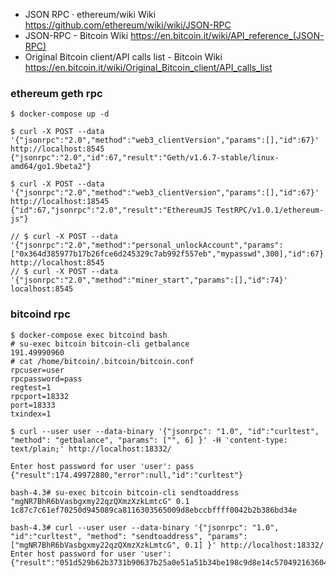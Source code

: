 * JSON RPC · ethereum/wiki Wiki https://github.com/ethereum/wiki/wiki/JSON-RPC
* JSON-RPC - Bitcoin Wiki https://en.bitcoin.it/wiki/API_reference_(JSON-RPC)
* Original Bitcoin client/API calls list - Bitcoin Wiki https://en.bitcoin.it/wiki/Original_Bitcoin_client/API_calls_list

### ethereum geth rpc
```
$ docker-compose up -d

$ curl -X POST --data '{"jsonrpc":"2.0","method":"web3_clientVersion","params":[],"id":67}' http://localhost:8545
{"jsonrpc":"2.0","id":67,"result":"Geth/v1.6.7-stable/linux-amd64/go1.9beta2"}

$ curl -X POST --data '{"jsonrpc":"2.0","method":"web3_clientVersion","params":[],"id":67}' http://localhost:18545
{"id":67,"jsonrpc":"2.0","result":"EthereumJS TestRPC/v1.0.1/ethereum-js"}

// $ curl -X POST --data '{"jsonrpc":"2.0","method":"personal_unlockAccount","params":["0x364d385977b17b26fce6d245329c7ab992f557eb","mypasswd",300],"id":67}' http://localhost:8545
// $ curl -X POST --data '{"jsonrpc":"2.0","method":"miner_start","params":[],"id":74}' localhost:8545
```

### bitcoind rpc

```
$ docker-compose exec bitcoind bash
# su-exec bitcoin bitcoin-cli getbalance
191.49990960
# cat /home/bitcoin/.bitcoin/bitcoin.conf
rpcuser=user
rpcpassword=pass
regtest=1
rpcport=18332
port=18333
txindex=1

$ curl --user user --data-binary '{"jsonrpc": "1.0", "id":"curltest", "method": "getbalance", "params": ["", 6] }' -H 'content-type: text/plain;' http://localhost:18332/

Enter host password for user 'user': pass
{"result":174.49972880,"error":null,"id":"curltest"}

bash-4.3# su-exec bitcoin bitcoin-cli sendtoaddress "mgNR7BhR6bVasbgxmy22qzQXmzXzkLmtcG" 0.1
1c87c7c61ef70250d945089ca8116303565009d8ebccbffff0042b2b386bd34e

bash-4.3# curl --user user --data-binary '{"jsonrpc": "1.0", "id":"curltest", "method": "sendtoaddress", "params": ["mgNR7BhR6bVasbgxmy22qzQXmzXzkLmtcG", 0.1] }' http://localhost:18332/
Enter host password for user 'user':
{"result":"051d529b62b3731b90637b25a0e51a51b34be198c9d8e14c5704921636049634","error":null,"id":"curltest"}

```